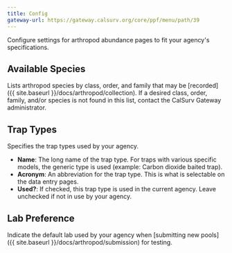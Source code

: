 ```yaml
---
title: Config
gateway-url: https://gateway.calsurv.org/core/ppf/menu/path/39
---
```

Configure settings for arthropod abundance pages to fit your agency's specifications.

## Available Species
Lists arthropod species by class, order, and family that may be [recorded]({{ site.baseurl }}/docs/arthropod/collection). If a desired class, order, family, and/or species is not found in this list, contact the CalSurv Gateway administrator.

## Trap Types
Specifies the trap types used by your agency.

* **Name**: The long name of the trap type. For traps with various specific models, the generic type is used (example: Carbon dioxide baited trap).
* **Acronym**: An abbreviation for the trap type. This is what is selectable on the data entry pages.
* **Used?**: If checked, this trap type is used in the current agency. Leave unchecked if not in use by your agency.

## Lab Preference
Indicate the default lab used by your agency when [submitting new pools]({{ site.baseurl }}/docs/arthropod/submission) for testing.

